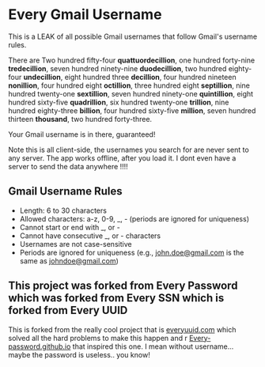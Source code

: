 # Every Gmail Username

This is a LEAK of all possible Gmail usernames that follow Gmail's username rules.

There are Two hundred fifty-four **quattuordecillion**,
one hundred forty-nine **tredecillion**,
seven hundred ninety-nine **duodecillion**,
two hundred eighty-four **undecillion**,
eight hundred three **decillion**,
four hundred nineteen **nonillion**,
four hundred eight **octillion**,
three hundred eight **septillion**,
nine hundred twenty-one **sextillion**,
seven hundred ninety-one **quintillion**,
eight hundred sixty-five **quadrillion**,
six hundred twenty-one **trillion**,
nine hundred eighty-three **billion**,
four hundred sixty-five **million**,
seven hundred thirteen **thousand**,
two hundred forty-three.

Your Gmail username is in there, guaranteed! 

Note this is all client-side, the usernames you search for are never sent to any server. The app works offline, after you load it. I dont even have a server to send the data anywhere !!!!

## Gmail Username Rules

- Length: 6 to 30 characters
- Allowed characters: a-z, 0-9, _, - (periods are ignored for uniqueness)
- Cannot start or end with _, or -
- Cannot have consecutive _, or - characters
- Usernames are not case-sensitive
- Periods are ignored for uniqueness (e.g., john.doe@gmail.com is the same as johndoe@gmail.com)

## This project was forked from Every Password which was forked from Every SSN which is forked from Every UUID

This is forked from the really cool project that is [everyuuid.com](https://everyuuid.com) which solved all the hard problems to make this happen and r [Every-password.github.io](https://solst-ice.github.io/every-password/) that inspired this one. I mean without username... maybe the password is useless.. you know! 
